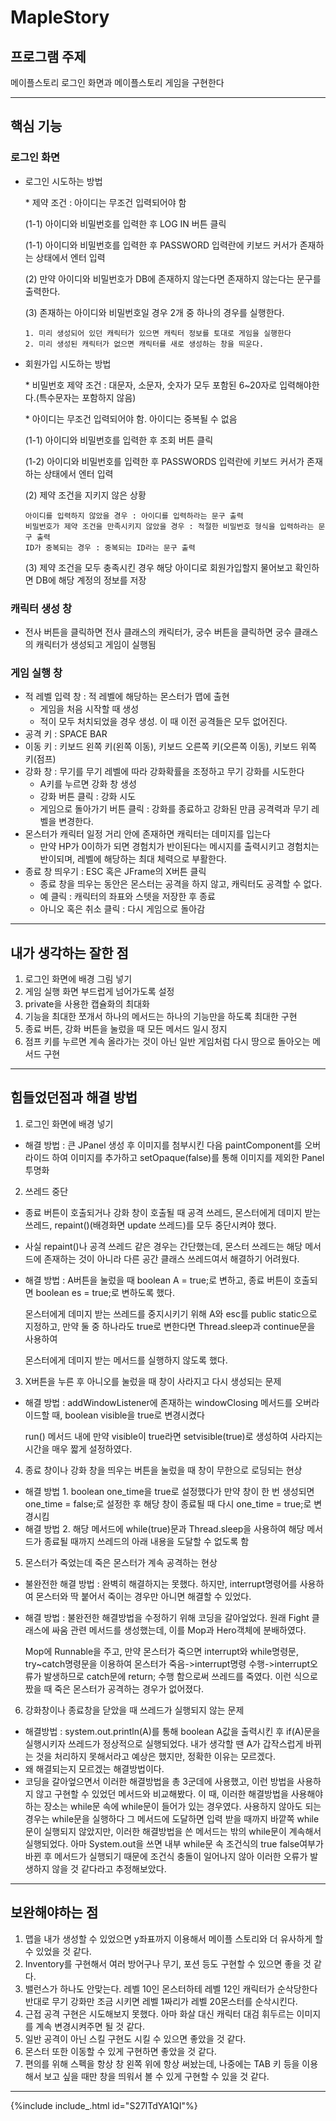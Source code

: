# MapleStory

## 프로그램 주제
메이플스토리 로그인 화면과 메이플스토리 게임을 구현한다
* * *
## 핵심 기능
### 로그인 화면
  * 로그인 시도하는 방법
  
    \* 제약 조건 : 아이디는 무조건 입력되어야 함
  
    (1-1) 아이디와 비밀번호를 입력한 후 LOG IN 버튼 클릭
    
    (1-1) 아이디와 비밀번호를 입력한 후 PASSWORD 입력란에 키보드 커서가 존재하는 상태에서 엔터 입력
    
    (2) 만약 아이디와 비밀번호가 DB에 존재하지 않는다면 존재하지 않는다는 문구를 출력한다.
    
    (3) 존재하는 아이디와 비밀번호일 경우 2개 중 하나의 경우를 실행한다.
    
        1. 미리 생성되어 있던 캐릭터가 있으면 캐릭터 정보를 토대로 게임을 실행한다
        2. 미리 생성된 캐릭터가 없으면 캐릭터를 새로 생성하는 창을 띄운다.
  * 회원가입 시도하는 방법
  
    \* 비밀번호 제약 조건 : 대문자, 소문자, 숫자가 모두 포함된 6~20자로 입력해야한다.(특수문자는 포함하지 않음)
    
    \* 아이디는 무조건 입력되어야 함. 아이디는 중복될 수 없음
    
    (1-1) 아이디와 비밀번호를 입력한 후 조회 버튼 클릭
    
    (1-2) 아이디와 비밀번호를 입력한 후 PASSWORDS 입력란에 키보드 커서가 존재하는 상태에서 엔터 입력
    
    (2) 제약 조건을 지키지 않은 상황
    
        아이디를 입력하지 않았을 경우 : 아이디를 입력하라는 문구 출력
        비밀번호가 제약 조건을 만족시키지 않았을 경우 : 적절한 비밀번호 형식을 입력하라는 문구 출력
        ID가 중복되는 경우 : 중복되는 ID라는 문구 출력
        
    (3) 제약 조건을 모두 충족시킨 경우 해당 아이디로 회원가입할지 물어보고 확인하면 DB에 해당 계정의 정보를 저장
       
### 캐릭터 생성 창
  * 전사 버튼을 클릭하면 전사 클래스의 캐릭터가, 궁수 버튼을 클릭하면 궁수 클래스의 캐릭터가 생성되고 게임이 실행됨

### 게임 실행 창
  * 적 레벨 입력 창 : 적 레벨에 해당하는 몬스터가 맵에 출현
    * 게임을 처음 시작할 때 생성
    * 적이 모두 처치되었을 경우 생성. 이 때 이전 공격들은 모두 없어진다.
  * 공격 키 : SPACE BAR
  * 이동 키 : 키보드 왼쪽 키(왼쪽 이동), 키보드 오른쪽 키(오른쪽 이동), 키보드 위쪽 키(점프)
  * 강화 창 : 무기를 무기 레벨에 따라 강화확률을 조정하고 무기 강화를 시도한다
    * A키를 누르면 강화 창 생성
    * 강화 버튼 클릭 : 강화 시도
    * 게임으로 돌아가기 버튼 클릭 : 강화를 종료하고 강화된 만큼 공격력과 무기 레벨을 변경한다.
  * 몬스터가 캐릭터 일정 거리 안에 존재하면 캐릭터는 데미지를 입는다
    * 만약 HP가 0이하가 되면 경험치가 반이된다는 메시지를 출력시키고 경험치는 반이되며, 레벨에 해당하는 최대 체력으로 부활한다.
  * 종료 창 띄우기 : ESC 혹은 JFrame의 X버튼 클릭
    * 종료 창을 띄우는 동안은 몬스터는 공격을 하지 않고, 캐릭터도 공격할 수 없다.
    * 예 클릭 : 캐릭터의 좌표와 스텟을 저장한 후 종료
    * 아니오 혹은 취소 클릭 : 다시 게임으로 돌아감
* * *
## 내가 생각하는 잘한 점
1. 로그인 화면에 배경 그림 넣기
2. 게임 실행 화면 부드럽게 넘어가도록 설정
3. private을 사용한 캡슐화의 최대화
4. 기능을 최대한 쪼개서 하나의 메서드는 하나의 기능만을 하도록 최대한 구현
5. 종료 버튼, 강화 버튼을 눌렀을 때 모든 메서드 일시 정지
6. 점프 키를 누르면 계속 올라가는 것이 아닌 일반 게임처럼 다시 땅으로 돌아오는 메서드 구현
* * *
## 힘들었던점과 해결 방법
1. 로그인 화면에 배경 넣기
* 해결 방법 : 큰 JPanel 생성 후 이미지를 첨부시킨 다음 paintComponent를 오버라이드 하여 이미지를 추가하고 setOpaque(false)를 통해 이미지를 제외한 Panel 투명화

2. 쓰레드 중단
* 종료 버튼이 호출되거나 강화 창이 호출될 때 공격 쓰레드, 몬스터에게 데미지 받는 쓰레드, repaint()(배경화면 update 쓰레드)를 모두 중단시켜야 했다.
* 사실 repaint()나 공격 쓰레드 같은 경우는 간단했는데, 몬스터 쓰레드는 해당 메서드에 존재하는 것이 아니라 다른 공간 클래스 쓰레드여서 해결하기 어려웠다.

* 해결 방법 : A버튼을 눌렀을 때 boolean A = true;로 변하고, 종료 버튼이 호출되면 boolean es = true;로 변하도록 했다.

  몬스터에게 데미지 받는 쓰레드를 중지시키기 위해 A와 esc를 public static으로 지정하고, 만약 둘 중 하나라도 true로 변한다면 Thread.sleep과 continue문을 사용하여
  
  몬스터에게 데미지 받는 메서드를 실행하지 않도록 했다.

3. X버튼을 누른 후 아니오를 눌렀을 때 창이 사라지고 다시 생성되는 문제
* 해결 방법 : addWindowListener에 존재하는 windowClosing 메서드를 오버라이드할 때, boolean visible을 true로 변경시켰다

  run() 메서드 내에 만약 visible이 true라면 setvisible(true)로 생성하여 사라지는 시간을 매우 짧게 설정하였다.

4. 종료 창이나 강화 창을 띄우는 버튼을 눌렀을 때 창이 무한으로 로딩되는 현상
* 해결 방법 1. boolean one_time을 true로 설정했다가 만약 창이 한 번 생성되면 one_time = false;로 설정한 후 해당 창이 종료될 때 다시 one_time = true;로 변경시킴
* 해결 방법 2. 해당 메서드에 while(true)문과 Thread.sleep을 사용하여 해당 메서드가 종료될 때까지 쓰레드의 아래 내용을 도달할 수 없도록 함

5. 몬스터가 죽었는데 죽은 몬스터가 계속 공격하는 현상
* 불완전한 해결 방법 : 완벽히 해결하지는 못했다. 하지만, interrupt명령어를 사용하여 몬스터와 딱 붙어서 죽이는 경우만 아니면 해결할 수 있었다.
* 해결 방법 : 불완전한 해결방법을 수정하기 위해 코딩을 갈아엎었다. 원래 Fight 클래스에 싸움 관련 메서드를 생성했는데, 이를 Mop과 Hero객체에 분배하였다.

  Mop에 Runnable을 주고, 만약 몬스터가 죽으면 interrupt와 while명령문, try~catch명령문을 이용하여 몬스터가 죽음->interrupt명령 수행->interrupt오류가 발생하므로 catch문에 return; 수행 함으로써 쓰레드를 죽였다. 이런 식으로 짰을 때 죽은 몬스터가 공격하는 경우가 없어졌다.

6. 강화창이나 종료창을 닫았을 때 쓰레드가 실행되지 않는 문제
* 해결방법 : system.out.println(A)를 통해 boolean A값을 출력시킨 후 if(A)문을 실행시키자 쓰레드가 정상적으로 실행되었다. 내가 생각할 땐 A가 갑작스럽게 바뀌는 것을 처리하지 못해서라고 예상은 했지만, 정확한 이유는 모르겠다.
* 왜 해결되는지 모르겠는 해결방법이다.
* 코딩을 갈아엎으면서 이러한 해결방법을 총 3군데에 사용했고, 이런 방법을 사용하지 않고 구현할 수 있었던 메서드와 비교해봤다. 이 때, 이러한 해결방법을 사용해야하는 장소는 while문 속에 while문이 들어가 있는 경우였다. 사용하지 않아도 되는 경우는 while문을 실행하다 그 메서드에 도달하면 입력 받을 때까지 바깥쪽 while문이 실행되지 않았지만, 이러한 해결방법을 쓴 메서드는 밖의 while문이 계속해서 실행되었다. 아마 System.out을 쓰면 내부 while문 속 조건식의 true false여부가 바뀐 후 메서드가 실행되기 때문에 조건식 충돌이 일어나지 않아 이러한 오류가 발생하지 않을 것 같다라고 추정해보았다.


* * *
## 보완해야하는 점
1. 맵을 내가 생성할 수 있었으면 y좌표까지 이용해서 메이플 스토리와 더 유사하게 할 수 있었을 것 같다.
2. Inventory를 구현해서 여러 방어구나 무기, 포션 등도 구현할 수 있으면 좋을 것 같다.
3. 밸런스가 하나도 안맞는다. 레벨 10인 몬스터하테 레벨 12인 캐릭터가 순삭당한다 반대로 무기 강화만 조금 시키면 레벨 1짜리가 레벨 20몬스터를 순삭시킨다.
4. 근접 공격 구현은 시도해보지 못했다. 아마 화살 대신 캐릭터 대검 휘두르는 이미지를 계속 변경시켜주면 될 것 같다.
5. 일반 공격이 아닌 스킬 구현도 시킬 수 있으면 좋았을 것 같다.
6. 몬스터 또한 이동할 수 있게 구현하면 좋았을 것 같다.
7. 편의를 위해 스펙을 항상 창 왼쪽 위에 항상 써놨는데, 나중에는 TAB 키 등을 이용해서 보고 싶을 때만 창을 띄워서 볼 수 있게 구현할 수 있을 것 같다.
* * *
{%include include_.html id="S27lTdYA1QI"%}

